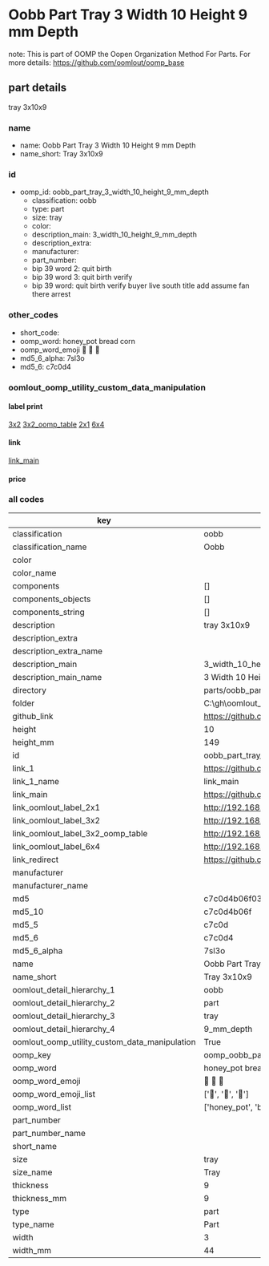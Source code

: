 # Oobb Part Tray 3 Width 10 Height 9 mm Depth  

note: This is part of OOMP the Oopen Organization Method For Parts. For more details: https://github.com/oomlout/oomp_base

##  part details
  



tray 3x10x9



### name
* name: Oobb Part Tray 3 Width 10 Height 9 mm Depth
* name_short: Tray 3x10x9 
### id
* oomp_id: oobb_part_tray_3_width_10_height_9_mm_depth
  * classification: oobb
  * type: part
  * size: tray
  * color: 
  * description_main: 3_width_10_height_9_mm_depth
  * description_extra: 
  * manufacturer: 
  * part_number: 
  * bip 39 word 2: quit birth
  * bip 39 word 3: quit birth verify
  * bip 39 word: quit birth verify buyer live south title add assume fan there arrest

### other_codes
* short_code: 
* oomp_word: honey_pot bread corn
* oomp_word_emoji :honey_pot: :bread: :corn:
* md5_6_alpha: 7sl3o
* md5_6: c7c0d4






### oomlout_oomp_utility_custom_data_manipulation
#### label print
[3x2](http://192.168.1.245:1112/?label=oomp%207sl3o)
[3x2_oomp_table](http://192.168.1.108:1112/?label=oomp%207sl3o)
[2x1](http://192.168.1.242:1112/?label=oomp%207sl3o)
[6x4](http://192.168.1.55:1112/?label=oomp%207sl3o)    

#### link

[link_main](https://github.com/oomlout/oomlout_oobb_version_4_generated_parts/tree/main/navigation_oomp/oobb/part/tray/3_width_10_height_9_mm_depth/part)                              

#### price







### all codes 
| key | value |  
| --- | --- |  
| classification | oobb |  
| classification_name | Oobb |  
| color |  |  
| color_name |  |  
| components | [] |  
| components_objects | [] |  
| components_string | [] |  
| description | tray 3x10x9 |  
| description_extra |  |  
| description_extra_name |  |  
| description_main | 3_width_10_height_9_mm_depth |  
| description_main_name | 3 Width 10 Height 9 mm Depth |  
| directory | parts/oobb_part_tray_3_width_10_height_9_mm_depth |  
| folder | C:\gh\oomlout_oobb_version_4_generated_parts\parts\oobb_part_tray_3_width_10_height_9_mm_depth |  
| github_link | https://github.com/oomlout/oomlout_oomp_part_src/tree/main/parts/oobb_part_tray_3_width_10_height_9_mm_depth |  
| height | 10 |  
| height_mm | 149 |  
| id | oobb_part_tray_3_width_10_height_9_mm_depth |  
| link_1 | https://github.com/oomlout/oomlout_oobb_version_4_generated_parts/tree/main/navigation_oomp/oobb/part/tray/3_width_10_height_9_mm_depth/part |  
| link_1_name | link_main |  
| link_main | https://github.com/oomlout/oomlout_oobb_version_4_generated_parts/tree/main/navigation_oomp/oobb/part/tray/3_width_10_height_9_mm_depth/part |  
| link_oomlout_label_2x1 | http://192.168.1.242:1112/?label=oomp%207sl3o |  
| link_oomlout_label_3x2 | http://192.168.1.245:1112/?label=oomp%207sl3o |  
| link_oomlout_label_3x2_oomp_table | http://192.168.1.108:1112/?label=oomp%207sl3o |  
| link_oomlout_label_6x4 | http://192.168.1.55:1112/?label=oomp%207sl3o |  
| link_redirect | https://github.com/oomlout/oomlout_oobb_version_4_generated_parts/tree/main/parts/oobb_tray_03_10_09 |  
| manufacturer |  |  
| manufacturer_name |  |  
| md5 | c7c0d4b06f033c5f40c151f7e545ad7e |  
| md5_10 | c7c0d4b06f |  
| md5_5 | c7c0d |  
| md5_6 | c7c0d4 |  
| md5_6_alpha | 7sl3o |  
| name | Oobb Part Tray 3 Width 10 Height 9 mm Depth |  
| name_short | Tray 3x10x9  |  
| oomlout_detail_hierarchy_1 | oobb |  
| oomlout_detail_hierarchy_2 | part |  
| oomlout_detail_hierarchy_3 | tray |  
| oomlout_detail_hierarchy_4 | 9_mm_depth |  
| oomlout_oomp_utility_custom_data_manipulation | True |  
| oomp_key | oomp_oobb_part_tray_3_width_10_height_9_mm_depth |  
| oomp_word | honey_pot bread corn |  
| oomp_word_emoji | :honey_pot: :bread: :corn: |  
| oomp_word_emoji_list | [':honey_pot:', ':bread:', ':corn:'] |  
| oomp_word_list | ['honey_pot', 'bread', 'corn'] |  
| part_number |  |  
| part_number_name |  |  
| short_name |  |  
| size | tray |  
| size_name | Tray |  
| thickness | 9 |  
| thickness_mm | 9 |  
| type | part |  
| type_name | Part |  
| width | 3 |  
| width_mm | 44 |  
